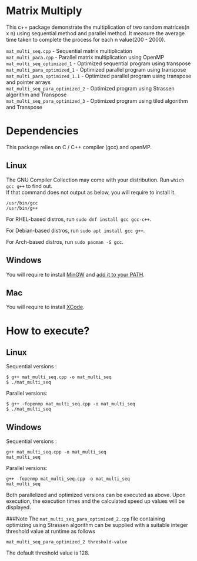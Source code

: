 # Matrix Multiply

This c++ package demonstrate the multiplication of two random matrices(n x n) using sequential method and parallel method. It measure the average time taken to complete the process for each n value(200 - 2000).

```mat_multi_seq.cpp``` - Sequential matrix multiplication<br>
```mat_multi_para.cpp``` - Parallel matrix multiplication using OpenMP<br>
```mat_multi_seq_optimized_1``` - Optimized sequential program using transpose<br>
```mat_multi_para_optimized_1``` - Optimized parallel program using transpose<br>
```mat_multi_para_optimized_1.1``` - Optimized parallel program using transpose and pointer arrays<br>
```mat_multi_seq_para_optimized_2``` - Optimized program using Strassen algorithm and Transpose<br>
```mat_multi_seq_para_optimized_3``` - Optimized program using tiled algorithm and Transpose<br>

# Dependencies

This package relies on C / C++ compiler (gcc) and openMP.

## Linux

The GNU Compiler Collection may come with your distribution. Run `which gcc g++` to find out.<br>
If that command does not output as below, you will require to install it.
```shell
/usr/bin/gcc
/usr/bin/g++
```

For RHEL-based distros, run `sudo dnf install gcc gcc-c++`.

For Debian-based distros, run `sudo apt install gcc g++`.

For Arch-based distros, run `sudo pacman -S gcc`.

## Windows

You will require to install [MinGW](http://www.mingw.org/) and [add it to your PATH](https://www.howtogeek.com/118594/how-to-edit-your-system-path-for-easy-command-line-access/).

## Mac

You will require to install [XCode](https://developer.apple.com/xcode/).

# How to execute?

## Linux
Sequential versions :
```shell
$ g++ mat_multi_seq.cpp -o mat_multi_seq
$ ./mat_multi_seq
```
Parallel versions:
```shell
$ g++ -fopenmp mat_multi_seq.cpp -o mat_multi_seq
$ ./mat_multi_seq
```

## Windows
Sequential versions :
```shell
g++ mat_multi_seq.cpp -o mat_multi_seq
mat_multi_seq
```
Parallel versions:
```shell
g++ -fopenmp mat_multi_seq.cpp -o mat_multi_seq
mat_multi_seq
```

Both parallelized and optimized versions can be executed as above.
Upon execution, the execution times and the calculated speed up values will be displayed.

###Note
The ```mat_multi_seq_para_optimized_2.cpp``` file containing optimizing using Strassen algorithm can be supplied with a suitable integer threshold value at runtime as follows
```shell
mat_multi_seq_para_optimized_2 threshold-value
```

The default threshold value is 128.


